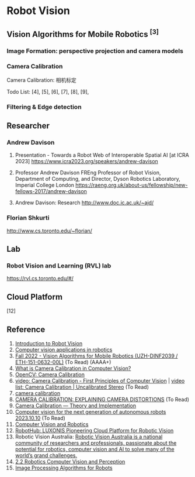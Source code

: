 # Robot Vision

## Vision Algorithms for Mobile Robotics <sup>[3]</sup>



### Image Formation: perspective projection and camera models

### Camera Calibration
Camera Calibration: 相机标定

Todo List: [4], [5], [6], [7], [8], [9], 

### Filtering & Edge detection

## Researcher

### Andrew Davison
1. Presentation - Towards a Robot Web of Interoperable Spatial AI [at ICRA 2023]
https://www.icra2023.org/speakers/andrew-davison

2. Professor Andrew Davison FREng
Professor of Robot Vision, Department of Computing, and Director, Dyson Robotics Laboratory, Imperial College London
https://raeng.org.uk/about-us/fellowship/new-fellows-2017/andrew-davison

3. Andrew Davison: Research
http://www.doc.ic.ac.uk/~ajd/

### Florian Shkurti
http://www.cs.toronto.edu/~florian/

## Lab

### Robot Vision and Learning (RVL) lab 
https://rvl.cs.toronto.edu/#/

## Cloud Platform
[12]

## Reference
1. [Introduction to Robot Vision](https://www.youtube.com/watch?v=61NEsd4QlfY)
2. [Computer vision applications in robotics](https://www.superannotate.com/blog/computer-vision-robotics)
3. [Fall 2022 - Vision Algorithms for Mobile Robotics (UZH-DINF2039 / ETH-151-0632-00L)](https://rpg.ifi.uzh.ch/teaching.html) (To Read) (AAAA+)
4. [What is Camera Calibration in Computer Vision?](https://www.analyticsvidhya.com/blog/2021/10/a-comprehensive-guide-for-camera-calibration-in-computer-vision/)
5. [OpenCV: Camera Calibration](https://docs.opencv.org/4.8.0/dc/dbb/tutorial_py_calibration.html)
6. [video: Camera Calibration - First Principles of Computer Vision](https://www.youtube.com/watch?v=GUbWsXU1mac) | [video list: Camera Calibration | Uncalibrated Stereo](https://www.youtube.com/playlist?list=PL2zRqk16wsdoCCLpou-dGo7QQNks1Ppzo) (To Read)
7. [camera calibration](https://ethz.ch/content/dam/ethz/special-interest/mavt/dynamic-systems-n-control/idsc-dam/Lectures/amod/AMOD_2020/20201026-04%20-%20ETHZ%20-%20Camera%20Calibration.pdf)
8. [CAMERA CALIBRATION: EXPLAINING CAMERA DISTORTIONS](https://ori.codes/artificial-intelligence/camera-calibration/camera-distortions/) (To Read)
9. [Camera Calibration — Theory and Implementation](https://medium.com/analytics-vidhya/camera-calibration-theory-and-implementation-b253dad449fb)
10. [Computer vision for the next generation of autonomous robots 2023.10.10](https://www.youtube.com/watch?v=_XxVknqI1wk) (To Read)
11. [Computer Vision and Robotics](https://medium.com/@lukekerbs/computer-vision-and-robotics-f10c4ea16d44)
12. [RobotHub: LUXONIS Pioneering Cloud Platform for Robotic Vision](https://medium.com/@muhammadsamiuddinrafayf18/robothub-luxonis-pioneering-cloud-platform-for-robotic-vision-da298e1f7d7a)
13. Robotic Vision Australia: [Robotic Vision Australia is a national community of researchers and professionals, passionate about the potential for robotics, computer vision and AI to solve many of the world’s grand challenges.](https://roboticvision.org/)
14. [2.2 Robotics Computer Vision and Perception](https://medium.com/@maizi5469/2-2-robotics-computer-vision-and-perception-e7529038be10)
15. [Image Processing Algorithms for Robots](https://medium.com/@maizi5469/image-processing-algorithms-for-robot-09e678a3e313)




